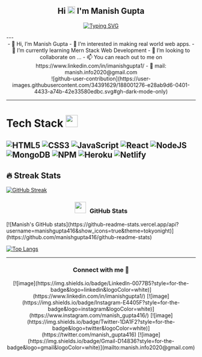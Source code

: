 
 <h2 align="center">
  Hi <img src="https://media.giphy.com/media/hvRJCLFzcasrR4ia7z/giphy.gif" width="20"> I'm Manish Gupta 
 
</h2>
<p align="center">
  <a  href="https://git.io/typing-svg"><img src="https://readme-typing-svg.herokuapp.com?font=Fira+Code&pause=1000&color=FF6347&width=435&lines=+I'm+Manish+Gupta;++Computer+Science+Student;+Frontend+Web+developer;Currently+Learning+React+Js" alt="Typing SVG" /></a>
</p>
---
<div align="center">
- 👋 Hi, I’m Manish Gupta
- 👀 I’m interested in making real world web apps.
- 🌱 I’m currently learning Mern Stack Web Development
- 💞️ I’m looking to collaborate on ...
- 📫 You can reach out to me on https://www.linkedin.com/in/imanishgupta1/
- 📧  mail: manish.info2020@gmail.com

</div>
<div align="center">
  ![github-user-contribution](https://user-images.githubusercontent.com/34391629/188001276-e28ab9d6-0401-4433-a74b-42e33580edbc.svg#gh-dark-mode-only) </div>

  ---
# Tech Stack <img src = "https://media2.giphy.com/media/QssGEmpkyEOhBCb7e1/giphy.gif?cid=ecf05e47a0n3gi1bfqntqmob8g9aid1oyj2wr3ds3mg700bl&rid=giphy.gif" width = 32px> 
![HTML5](https://img.shields.io/badge/html5-%23E34F26.svg?style=for-the-badge&logo=html5&logoColor=white) ![CSS3](https://img.shields.io/badge/css3-%231572B6.svg?style=for-the-badge&logo=css3&logoColor=white) ![JavaScript](https://img.shields.io/badge/javascript-%23323330.svg?style=for-the-badge&logo=javascript&logoColor=%23F7DF1E) ![React](https://img.shields.io/badge/react-%232C8EBB.svg?style=for-the-badge&logo=React&logoColor=white)   ![NodeJS](https://img.shields.io/badge/node.js-6DA55F?style=for-the-badge&logo=node.js&logoColor=white)  ![MongoDB](https://img.shields.io/badge/MongoDB-%234ea94b.svg?style=for-the-badge&logo=mongodb&logoColor=white) ![NPM](https://img.shields.io/badge/NPM-%23000000.svg?style=for-the-badge&logo=npm&logoColor=white) 
  ![Heroku](https://img.shields.io/badge/heroku-%23430098.svg?style=for-the-badge&logo=heroku&logoColor=white) ![Netlify](https://img.shields.io/badge/netlify-%23000000.svg?style=for-the-badge&logo=netlify&logoColor=#00C7B7)  
---
## 🔥 Streak Stats

  [![GitHub Streak](https://github-readme-streak-stats.herokuapp.com?user=manishgupta416&theme=dark&border_radius=4.7&date_format=j%20M%5B%20Y%5D)](https://git.io/streak-stats) 

  <h3 align="center" > <img src="https://media.giphy.com/media/iY8CRBdQXODJSCERIr/giphy.gif" width="30" height="30" style="margin-right: 10px;">GitHub Stats  </h3>
[![Manish's GitHub stats](https://github-readme-stats.vercel.app/api?username=manishgupta416&show_icons=true&theme=tokyonight)](https://github.com/manishgupta416/github-readme-stats)

[![Top Langs](https://github-readme-stats.vercel.app/api/top-langs/?username=manishgupta416&hide=php&theme=tokyonight&langs_count=8&layout=compact)](https://github.com/anuraghazra/github-readme-stats)

---

<h3 align="center">Connect with me 🤝 </h3>
<div align="center">
[![image](https://img.shields.io/badge/LinkedIn-0077B5?style=for-the-badge&logo=linkedin&logoColor=white)](https://www.linkedin.com/in/imanishgupta1/)
[![image](https://img.shields.io/badge/Instagram-E4405F?style=for-the-badge&logo=instagram&logoColor=white)](https://www.instagram.com/manish_gupta416/)
[![image](https://img.shields.io/badge/Twitter-1DA1F2?style=for-the-badge&logo=twitter&logoColor=white)](https://twitter.com/manish_gupta416)
[![image](https://img.shields.io/badge/Gmail-D14836?style=for-the-badge&logo=gmail&logoColor=white)](mailto:manish.info2020@gmail.com)
  
</div>


<!---
manishgupta416/manishgupta416 is a ✨ special ✨ repository because its `README.md` (this file) appears on your GitHub profile.
You can click the Preview link to take a look at your changes.
--->
